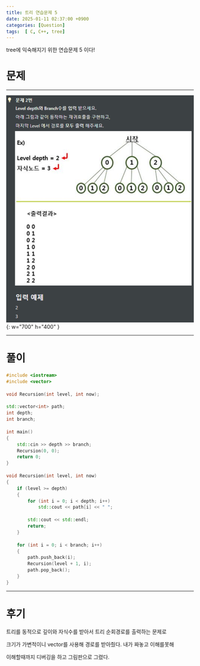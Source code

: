```yaml
---
title: 트리 연습문제 5
date: 2025-01-11 02:37:00 +0900
categories: [Question]  
tags:  [ C, C++, tree]
---
```


tree에 익숙해지기 위한 연습문제 5 이다!

# 문제   
---------------------------------------
![Desktop View](/assets/img/tree5.png){: w="700" h="400" }

---------------------------------------

# 풀이

```c++
#include <iostream>
#include <vector>

void Recursion(int level, int now);

std::vector<int> path;
int depth;
int branch;

int main()
{
    std::cin >> depth >> branch;
    Recursion(0, 0);
    return 0;
}

void Recursion(int level, int now)
{
    if (level >= depth)
    {
        for (int i = 0; i < depth; i++)
            std::cout << path[i] << " ";
        
        std::cout << std::endl;
        return;
    }
    
    for (int i = 0; i < branch; i++)
    {
        path.push_back(i);
        Recursion(level + 1, i);
        path.pop_back();
    }
}
```
---------------------------------------

# 후기

트리를 동적으로 깊이와 자식수를 받아서 트리 순회경로를 출력하는 문제로

크기가 가변적이니 vector를 사용해 경로를 받아줬다. 내가 짜놓고 이해를못해

이해할때까지 디버깅을 하고 그림판으로 그렸다.
